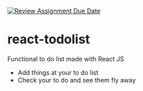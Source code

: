[![Review Assignment Due Date](https://classroom.github.com/assets/deadline-readme-button-24ddc0f5d75046c5622901739e7c5dd533143b0c8e959d652212380cedb1ea36.svg)](https://classroom.github.com/a/RjkAbPQL)
# react-todolist

Functional to do list made with React JS
* Add things at your to do list
* Check your to do and see them fly away

